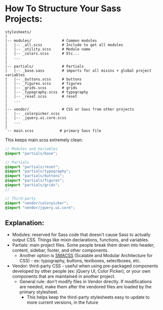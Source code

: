 # How To Structure Your Sass Projects:

```
stylesheets/
|
|-- modules/              # Common modules
|   |-- _all.scss         # Include to get all modules
|   |-- _utility.scss     # Module name
|   |-- _colors.scss      # Etc...
|   ...
|
|-- partials/             # Partials
|   |-- _base.sass        # imports for all mixins + global project variables
|   |-- _buttons.scss     # buttons
|   |-- _figures.scss     # figures
|   |-- _grids.scss       # grids
|   |-- _typography.scss  # typography
|   |-- _reset.scss       # reset
|   ...
|
|-- vendor/               # CSS or Sass from other projects
|   |-- _colorpicker.scss
|   |-- _jquery.ui.core.scss
|   ...
|
`-- main.scss            # primary Sass file
```

This keeps main.scss extremely clean:

```scss
// Modules and Variables
@import "partials/base";

// Partials
@import "partials/reset";
@import "partials/typography";
@import "partials/buttons";
@import "partials/figures";
@import "partials/grids";
// ...

// Third-party
@import "vendor/colorpicker";
@import "vendor/jquery.ui.core";
```

## Explanation:
* Modules: reserved for Sass code that doesn't cause Sass to actually output CSS. Things like mixin declarations, functions, and variables.
* Partials: main project files. Some people break them down into header, content, sidebar, footer, and other components.
    * Another option is [SMACSS](https://smacss.com/) (Scalable and Modular Architecture for CSS) - ex: typography, buttons, textboxes, selectboxes, etc.
* Vendor: third-party CSS - useful when using pre-packaged components developed by other people (ex: jQuery UI, Color Picker), or your own components that are maintained in another project.
    * General rule: don't modify files in Vendor directly. If modifications are needed, make them after the vendored files are loaded by the primary stylesheet.
        * This helps keep the third-party stylesheets easy to update to more current versions, in the future
